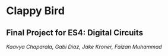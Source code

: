 # Clappy Bird
## Final Project for ES4: Digital Circuits
*Kaavya Chaparala, Gabi Diaz, Jake Kroner, Faizan Muhammad*

